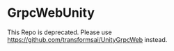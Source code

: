 # GrpcWebUnity

This Repo is deprecated. Please use https://github.com/transformsai/UnityGrpcWeb instead.
